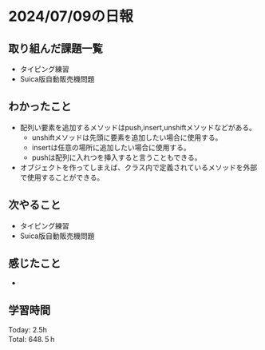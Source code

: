 # 2024/07/09の日報
## 取り組んだ課題一覧
* タイピング練習
* Suica版自動販売機問題
## わかったこと
* 配列い要素を追加するメソッドはpush,insert,unshiftメソッドなどがある。
  *  unshiftメソッドは先頭に要素を追加したい場合に使用する。
  *  insertは任意の場所に追加したい場合に使用する。
  *  pushは配列に入れつを挿入すると言うこともできる。
*  オブジェクトを作ってしまえば、クラス内で定義されているメソッドを外部で使用することができる。       
## 次やること
* タイピング練習
* Suica版自動販売機問題
## 感じたこと
* 
## 学習時間
Today: 2.5h<br>
Total: 648.５h
